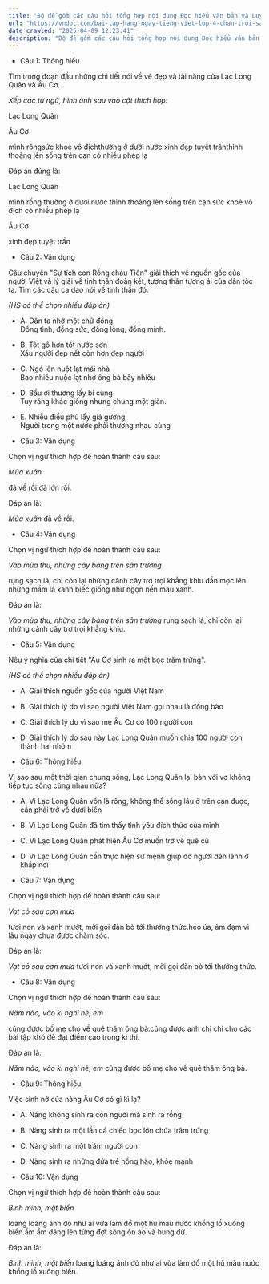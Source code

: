 ```yaml
---
title: "Bộ đề gồm các câu hỏi tổng hợp nội dung Đọc hiểu văn bản và Luyện từ và câu được học ở Tuần 23 trong chương trình Tiếng Việt lớp 4 Tập 2 Chân trời sáng tạo."
url: "https://vndoc.com/bai-tap-hang-ngay-tieng-viet-lop-4-chan-troi-sang-tao-tuan-23-thu-3-337355"
date_crawled: "2025-04-09 12:23:41"
description: "Bộ đề gồm các câu hỏi tổng hợp nội dung Đọc hiểu văn bản và Luyện từ và câu được học ở Tuần 23 trong chương trình Tiếng Việt lớp 4 Tập 2 Chân trời sáng tạo."
---
```


* Câu 1:  Thông hiểu

Tìm trong đoạn đầu những chi tiết nói về vẻ đẹp và tài năng của Lạc Long Quân và Âu Cơ.

_Xếp các từ ngữ, hình ảnh sau vào cột thích hợp:_

Lạc Long Quân

Âu Cơ

mình rồngsức khoẻ vô địchthường ở dưới nước xinh đẹp tuyệt trầnthỉnh thoảng lên sống trên cạn có nhiều phép lạ

Đáp án đúng là:

Lạc Long Quân

mình rồng thường ở dưới nước thỉnh thoảng lên sống trên cạn sức khoẻ vô địch có nhiều phép lạ

Âu Cơ

xinh đẹp tuyệt trần

* Câu 2:  Vận dụng

Câu chuyện "Sự tích con Rồng cháu Tiên" giải thích về nguồn gốc của người Việt và lý giải về tinh thần đoàn kết, tương thân tương ái của dân tộc ta. Tìm các câu ca dao nói về tinh thần đó.

_(HS có thể chọn nhiều đáp án)_

  * A. Dân ta nhớ một chữ đồng  
Đồng tình, đồng sức, đồng lòng, đồng minh. 
  * B. Tốt gỗ hơn tốt nước sơn  
Xấu người đẹp nết còn hơn đẹp người 
  * C. Ngó lên nuột lạt mái nhà  
Bao nhiêu nuộc lạt nhớ ông bà bấy nhiêu 
  * D. Bầu ơi thương lấy bí cùng  
Tuy rằng khác giống nhưng chung một giàn. 
  * E. Nhiễu điều phủ lấy giá gương,  
Người trong một nước phải thương nhau cùng 



* Câu 3:  Vận dụng

Chọn vị ngữ thích hợp để hoàn thành câu sau:

_Mùa xuân_

đã về rồi.đã lớn rồi.

Đáp án là:

_Mùa xuân_ đã về rồi.

* Câu 4:  Vận dụng

Chọn vị ngữ thích hợp để hoàn thành câu sau:

_Vào mùa thu, những cây bàng trên sân trường_

rụng sạch lá, chỉ còn lại những cành cây trơ trọi khẳng khiu.dần mọc lên những mầm lá xanh biếc giống như ngọn nến màu xanh.

Đáp án là:

_Vào mùa thu, những cây bàng trên sân trường_ rụng sạch lá, chỉ còn lại những cành cây trơ trọi khẳng khiu.

* Câu 5:  Vận dụng

Nêu ý nghĩa của chi tiết "Âu Cơ sinh ra một bọc trăm trứng".

_(HS có thể chọn nhiều đáp án)_

  * A. Giải thích nguồn gốc của người Việt Nam 
  * B. Giải thích lý do vì sao người Việt Nam gọi nhau là đồng bào 
  * C. Giải thích lý do vì sao mẹ Âu Cơ có 100 người con 
  * D. Giải thích lý do sau này Lạc Long Quân muốn chia 100 người con thành hai nhóm 



* Câu 6:  Thông hiểu

Vì sao sau một thời gian chung sống, Lạc Long Quân lại bàn với vợ không tiếp tục sống cùng nhau nữa?

  * A. Vì Lạc Long Quân vốn là rồng, không thể sống lâu ở trên cạn được, cần phải trở về dưới biển 
  * B. Vì Lạc Long Quân đã tìm thấy tình yêu đích thức của mình 
  * C. Vì Lạc Long Quân phát hiện Âu Cơ muốn trở về quê cũ 
  * D. Vì Lạc Long Quân cần thực hiện sứ mệnh giúp đỡ người dân lành ở khắp nơi 



* Câu 7:  Vận dụng

Chọn vị ngữ thích hợp để hoàn thành câu sau:

_Vạt cỏ sau cơn mưa_

tươi non và xanh mướt, mời gọi đàn bò tới thưởng thức.héo úa, ảm đạm vì lâu ngày chưa được chăm sóc.

Đáp án là:

_Vạt cỏ sau cơn mưa_ tươi non và xanh mướt, mời gọi đàn bò tới thưởng thức.

* Câu 8:  Vận dụng

Chọn vị ngữ thích hợp để hoàn thành câu sau:

_Năm nào, vào kì nghỉ hè, em_

cũng được bố mẹ cho về quê thăm ông bà.cũng được anh chị chỉ cho các bài tập khó để đạt điểm cao trong kì thi.

Đáp án là:

_Năm nào, vào kì nghỉ hè, em_ cũng được bố mẹ cho về quê thăm ông bà.

* Câu 9:  Thông hiểu

Việc sinh nở của nàng Âu Cơ có gì kì lạ?

  * A. Nàng không sinh ra con người mà sinh ra rồng 
  * B. Nàng sinh ra một lần cả chiếc bọc lớn chứa trăm trứng 
  * C. Nàng sinh ra một trăm người con 
  * D. Nàng sinh ra những đứa trẻ hồng hào, khỏe mạnh 



* Câu 10:  Vận dụng

Chọn vị ngữ thích hợp để hoàn thành câu sau:

_Bình minh, mặt biển_

loang loáng ánh đỏ như ai vừa làm đổ một hũ màu nước khổng lồ xuống biển.ầm ầm dâng lên từng đợt sóng ồn ào và hung dữ.

Đáp án là:

_Bình minh, mặt biển_ loang loáng ánh đỏ như ai vừa làm đổ một hũ màu nước khổng lồ xuống biển.
